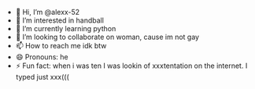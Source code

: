 - 👋 Hi, I’m @alexx-52
- 👀 I’m interested in handball
- 🌱 I’m currently learning python
- 💞️ I’m looking to collaborate on woman, cause im not gay
- 📫 How to reach me idk btw
- 😄 Pronouns: he
- ⚡ Fun fact: when i was ten I was lookin of xxxtentation on the internet. I typed just xxx(((

<!---
alexx-52/alexx-52 is a ✨ special ✨ repository because its `README.md` (this file) appears on your GitHub profile.
You can click the Preview link to take a look at your changes.
--->
